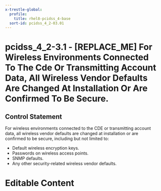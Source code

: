 ```yaml
---
x-trestle-global:
  profile:
    title: rhel8-pcidss_4-base
  sort-id: pcidss_4_2-03.01
---
```


# pcidss_4_2-3.1 - \[REPLACE_ME\] For Wireless Environments Connected To The Cde Or Transmitting Account Data, All Wireless Vendor Defaults Are Changed At Installation Or Are Confirmed To Be Secure.

## Control Statement

For wireless environments connected to the CDE or transmitting account data, all wireless
vendor defaults are changed at installation or are confirmed to be secure, including but
not limited to:
- Default wireless encryption keys.
- Passwords on wireless access points.
- SNMP defaults.
- Any other security-related wireless vendor defaults.

# Editable Content

<!-- Make additions and edits below -->
<!-- The above represents the contents of the control as received by the profile, prior to additions. -->
<!-- If the profile makes additions to the control, they will appear below. -->
<!-- The above markdown may not be edited but you may edit the content below, and/or introduce new additions to be made by the profile. -->
<!-- If there is a yaml header at the top, parameter values may be edited. Use --set-parameters to incorporate the changes during assembly. -->
<!-- The content here will then replace what is in the profile for this control, after running profile-assemble. -->
<!-- The current profile has no added parts for this control, but you may add new ones here. -->
<!-- Each addition must have a heading either of the form ## Control my_addition_name -->
<!-- or ## Part a. (where the a. refers to one of the control statement labels.) -->
<!-- "## Control" parts are new parts added after the statement part. -->
<!-- "## Part" parts are new parts added into the top-level statement part with that label. -->
<!-- Subparts may be added with nested hash levels of the form ### My Subpart Name -->
<!-- underneath the parent ## Control or ## Part being added -->
<!-- See https://oscal-compass.github.io/compliance-trestle/tutorials/ssp_profile_catalog_authoring/ssp_profile_catalog_authoring for guidance. -->
